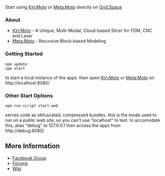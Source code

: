 Start using [Kiri:Moto](https://grid.space/kiri) or [Meta:Moto](https://grid.space/meta) directly on [Grid.Space](https://grid.space)

### About

* [Kiri:Moto](https://grid.space/kiri) - A Unique, Multi-Modal, Cloud-based Slicer for FDM, CNC and Laser
* [Meta:Moto](https://grid.space/meta) - Recursive Block-based Modeling

### Getting Started

```
npm update
npm start
```

to start a local instance of the apps. then open
[Kiri:Moto](http://localhost:8080/kiri) or
[Meta:Moto](http://localhost:8080/meta) on http://localhost:8080/

### Other Start Options

```
npm run-script start-web
```
serves code as obfuscated, compressed bundles. this is the mode used to run on a public
web site, so you can't use "localhost" to test. to accomodate this, alias "debug" to 127.0.0.1
then access the apps from http://debug:8080/

## More Information

* [Facebook Group](https://www.facebook.com/groups/660020084206828/)
* [Forums](https://forum.grid.space)
* [Wiki](https://github.com/GridSpace/KiriMoto/wiki)
